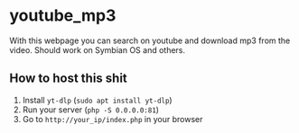 # youtube_mp3
With this webpage you can search on youtube and download mp3 from the video. Should work on Symbian OS and others.

## How to host this shit
1. Install ```yt-dlp``` (```sudo apt install yt-dlp```)
2. Run your server (```php -S 0.0.0.0:81```)
3. Go to ```http://your_ip/index.php``` in your browser
   
